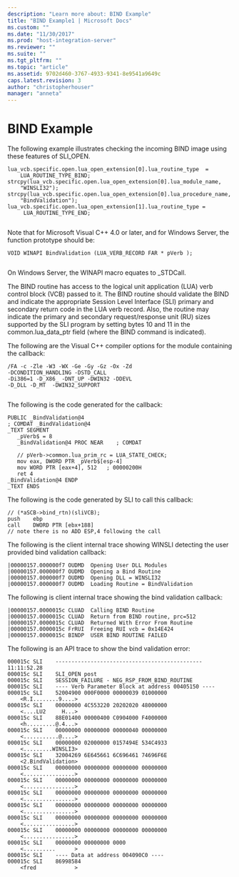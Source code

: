 ```yaml
---
description: "Learn more about: BIND Example"
title: "BIND Example1 | Microsoft Docs"
ms.custom: ""
ms.date: "11/30/2017"
ms.prod: "host-integration-server"
ms.reviewer: ""
ms.suite: ""
ms.tgt_pltfrm: ""
ms.topic: "article"
ms.assetid: 9702d460-3767-4933-9341-8e9541a9649c
caps.latest.revision: 3
author: "christopherhouser"
manager: "anneta"
---
```

# BIND Example
The following example illustrates checking the incoming BIND image using these features of SLI_OPEN.  
  
```  
lua_vcb.specific.open.lua_open_extension[0].lua_routine_type  =    
    LUA_ROUTINE_TYPE_BIND;  
strcpy(lua_vcb.specific.open.lua_open_extension[0].lua_module_name,   
    "WINSLI32");  
strcpy(lua_vcb.specific.open.lua_open_extension[0].lua_procedure_name,  
    "BindValidation");  
lua_vcb.specific.open.lua_open_extension[1].lua_routine_type =   
     LUA_ROUTINE_TYPE_END;  
  
```  
  
 Note that for Microsoft Visual C++ 4.0 or later, and for Windows Server, the function prototype should be:  
  
```  
VOID WINAPI BindValidation (LUA_VERB_RECORD FAR * pVerb );  
  
```  
  
 On Windows Server, the WINAPI macro equates to _STDCall.  
  
 The BIND routine has access to the logical unit application (LUA) verb control block (VCB) passed to it. The BIND routine should validate the BIND and indicate the appropriate Session Level Interface (SLI) primary and secondary return code in the LUA verb record. Also, the routine may indicate the primary and secondary request/response unit (RU) sizes supported by the SLI program by setting bytes 10 and 11 in the common.lua_data_ptr field (where the BIND command is indicated).  
  
 The following are the Visual C++ compiler options for the module containing the callback:  
  
```  
/FA -c -Zle -W3 -WX -Ge -Gy -Gz -Ox -Zd  
-DCONDITION_HANDLING -DSTD_CALL  
-Di386=1 -D_X86_ -DNT_UP -DWIN32 -DDEVL  
-D_DLL -D_MT  -DWIN32_SUPPORT  
  
```  
  
 The following is the code generated for the callback:  
  
```  
PUBLIC _BindValidation@4  
; COMDAT _BindValidation@4  
_TEXT SEGMENT  
   _pVerb$ = 8  
   _BindValidation@4 PROC NEAR    ; COMDAT  
  
   // pVerb->common.lua_prim_rc = LUA_STATE_CHECK;  
   mov eax, DWORD PTR _pVerb$[esp-4]  
   mov WORD PTR [eax+4], 512   ; 00000200H  
   ret 4  
_BindValidation@4 ENDP  
_TEXT ENDS  
```  
  
 The following is the code generated by SLI to call this callback:  
  
```  
// (*aSCB->bind_rtn)(sliVCB);  
push    ebp  
call    DWORD PTR [ebx+188]  
// note there is no ADD ESP,4 following the call  
```  
  
 The following is the client internal trace showing WINSLI detecting the user provided bind validation callback:  
  
```  
|00000157.000000f7 OUDMD  Opening User DLL Modules  
|00000157.000000f7 OUDMD  Opening a Bind Routine  
|00000157.000000f7 OUDMD  Opening DLL = WINSLI32  
|00000157.000000f7 OUDMD  Loading Routine = BindValidation  
```  
  
 The following is client internal trace showing the bind validation callback:  
  
```  
|00000157.0000015c CLUAD  Calling BIND Routine  
|00000157.0000015c CLUAD  Return from BIND routine, prc=512  
|00000157.0000015c CLUAD  Returned With Error From Routine  
|00000157.0000015c FrRUI  Freeing RUI vcb = 0x14E424  
|00000157.0000015c BINDP  USER BIND ROUTINE FAILED  
```  
  
 The following is an API trace to show the bind validation error:  
  
```  
000015c SLI    ----------------------------------------------   11:11:52.28  
000015c SLI    SLI_OPEN post  
000015c SLI    SESSION_FAILURE - NEG_RSP_FROM_BIND_ROUTINE  
000015c SLI    ---- Verb Parameter Block at address 00405150 ----  
000015c SLI    52004900 000F0000 00000039 01000000        
    <R.I........9....>  
000015c SLI    00000000 4C553220 20202020 48000000         
    <....LU2     H...>  
000015c SLI    88E01400 00000400 C0904000 F4000000         
    <h.........@.4...>  
000015c SLI    00000000 00000000 00000040 00000000         
    <...........@....>  
000015c SLI    00000000 02000000 0157494E 534C4933         
    <.........WINSLI3>  
000015c SLI    32004269 6E645661 6C696461 74696F6E         
    <2.BindValidation>  
000015c SLI    00000000 00000000 00000000 00000000         
    <................>  
000015c SLI    00000000 00000000 00000000 00000000         
    <................>  
000015c SLI    00000000 00000000 00000000 00000000         
    <................>  
000015c SLI    00000000 00000000 00000000 00000000         
    <................>  
000015c SLI    00000000 00000000 00000000 00000000         
    <................>  
000015c SLI    00000000 00000000 00000000 00000000         
    <................>  
000015c SLI    00000000 00000000 0000                      
    <..........      >  
000015c SLI    ---- Data at address 004090C0 ----  
000015c SLI    86998584                                    
    <fred            >  
```
